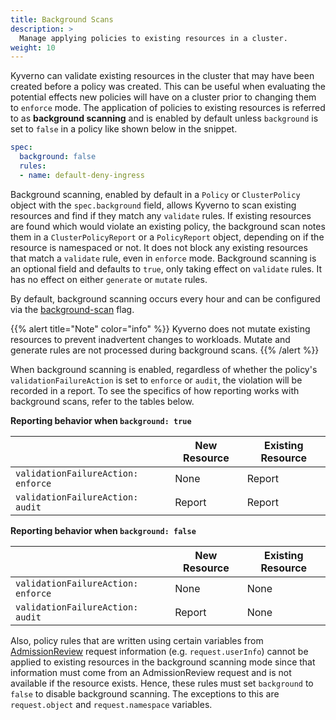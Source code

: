 ```yaml
---
title: Background Scans 
description: >
  Manage applying policies to existing resources in a cluster.
weight: 10
---
```


Kyverno can validate existing resources in the cluster that may have been created before a policy was created. This can be useful when evaluating the potential effects new policies will have on a cluster prior to changing them to `enforce` mode. The application of policies to existing resources is referred to as **background scanning** and is enabled by default unless `background` is set to `false` in a policy like shown below in the snippet.

```yaml
spec:
  background: false
  rules:
  - name: default-deny-ingress
```

Background scanning, enabled by default in a `Policy` or `ClusterPolicy` object with the `spec.background` field, allows Kyverno to scan existing resources and find if they match any `validate` rules. If existing resources are found which would violate an existing policy, the background scan notes them in a `ClusterPolicyReport` or a `PolicyReport` object, depending on if the resource is namespaced or not. It does not block any existing resources that match a `validate` rule, even in `enforce` mode. Background scanning is an optional field and defaults to `true`, only taking effect on `validate` rules. It has no effect on either `generate` or `mutate` rules.

By default, background scanning occurs every hour and can be configured via the [background-scan](/docs/installation/#flags) flag.

{{% alert title="Note" color="info" %}}
Kyverno does not mutate existing resources to prevent inadvertent changes to workloads.
Mutate and generate rules are not processed during background scans.
{{% /alert %}}

When background scanning is enabled, regardless of whether the policy's `validationFailureAction` is set to `enforce` or `audit`, the violation will be recorded in a report. To see the specifics of how reporting works with background scans, refer to the tables below.

**Reporting behavior when `background: true`**

|                                  | New Resource | Existing Resource |
|----------------------------------|--------------|-------------------|
| `validationFailureAction: enforce` | None         | Report            |
| `validationFailureAction: audit`   | Report       | Report            |

**Reporting behavior when `background: false`**

|                                  | New Resource | Existing Resource |
|----------------------------------|--------------|-------------------|
| `validationFailureAction: enforce` | None         | None              |
| `validationFailureAction: audit`   | Report       | None              |

Also, policy rules that are written using certain variables from [AdmissionReview](/docs/writing-policies/variables/#variables-from-admission-review-request-data) request information (e.g. `request.userInfo`) cannot be applied to existing resources in the background scanning mode since that information must come from an AdmissionReview request and is not available if the resource exists. Hence, these rules must set `background` to `false` to disable background scanning. The exceptions to this are `request.object` and `request.namespace` variables.
